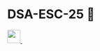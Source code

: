 # DSA-ESC-25 🚀

 <a href="https://discord.gg/cANpqMkQ">
    <img width="30px" src="https://www.vectorlogo.zone/logos/discordapp/discordapp-tile.svg" />
  </a>&ensp;
